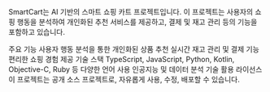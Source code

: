 SmartCart는 AI 기반의 스마트 쇼핑 카트 프로젝트입니다. 이 프로젝트는 사용자의 쇼핑 행동을 분석하여 개인화된 추천 서비스를 제공하고, 결제 및 재고 관리 등의 기능을 포함하고 있습니다.

주요 기능
사용자 행동 분석을 통한 개인화된 상품 추천
실시간 재고 관리 및 결제 기능
편리한 쇼핑 경험 제공
기술 스택
TypeScript, JavaScript, Python, Kotlin, Objective-C, Ruby 등 다양한 언어 사용
인공지능 및 데이터 분석 기술 활용
라이선스
이 프로젝트는 공개 소스 프로젝트로, 자유롭게 사용, 수정, 배포할 수 있습니다.
